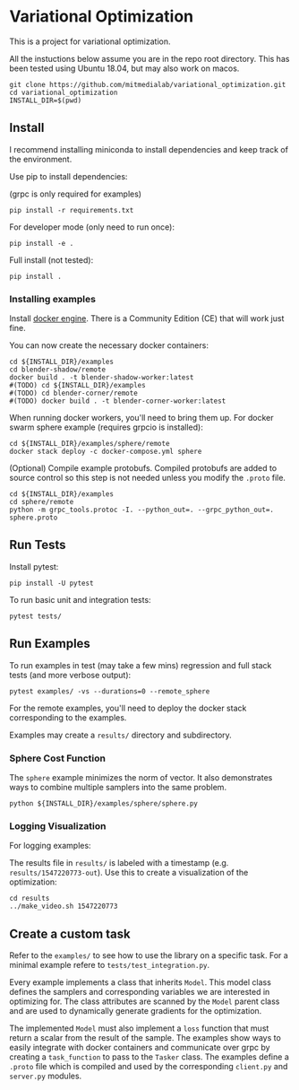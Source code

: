 # Variational Optimization

This is a project for variational optimization.

All the instuctions below assume you are in the repo root directory. This has been tested
using Ubuntu 18.04, but may also work on macos.

```
git clone https://github.com/mitmedialab/variational_optimization.git
cd variational_optimization
INSTALL_DIR=$(pwd)
```

## Install

I recommend installing miniconda to install dependencies and keep track of the environment.

Use pip to install dependencies:

(grpc is only required for examples)

```
pip install -r requirements.txt
```

For developer mode (only need to run once):

`pip install -e .`

Full install (not tested):

`pip install .`

### Installing examples

Install [docker engine](https://www.docker.com/products/docker-engine).
There is a Community Edition (CE) that will work just fine.

You can now create the necessary docker containers:

```
cd ${INSTALL_DIR}/examples
cd blender-shadow/remote
docker build . -t blender-shadow-worker:latest
#(TODO) cd ${INSTALL_DIR}/examples
#(TODO) cd blender-corner/remote
#(TODO) docker build . -t blender-corner-worker:latest
```

When running docker workers, you'll need to bring them up. For docker swarm
sphere example (requires grpcio is installed):

```
cd ${INSTALL_DIR}/examples/sphere/remote
docker stack deploy -c docker-compose.yml sphere
```

(Optional) Compile example protobufs. Compiled protobufs are added to source
control so this step is not needed unless you modify the `.proto` file.

```
cd ${INSTALL_DIR}/examples
cd sphere/remote
python -m grpc_tools.protoc -I. --python_out=. --grpc_python_out=. sphere.proto
```

## Run Tests

Install pytest:

```
pip install -U pytest
```

To run basic unit and integration tests:

`pytest tests/`


## Run Examples

To run examples in test (may take a few mins) regression and full stack tests (and more verbose output):

`pytest examples/ -vs --durations=0 --remote_sphere`

For the remote examples, you'll need to deploy the docker stack corresponding to the examples.

Examples may create a `results/` directory and subdirectory.

### Sphere Cost Function

The `sphere` example minimizes the norm of vector. It also demonstrates ways to combine multiple
samplers into the same problem.

`python ${INSTALL_DIR}/examples/sphere/sphere.py`

### Logging Visualization

For logging examples:

The results file in `results/` is labeled with a timestamp
(e.g. `results/1547220773-out`). Use this to create a visualization of the optimization:

```
cd results
../make_video.sh 1547220773
```

## Create a custom task

Refer to the `examples/` to see how to use the library on a specific task. For a minimal
example refere to `tests/test_integration.py`.

Every example implements a class that inherits `Model`. This model class defines
the samplers and corresponding variables we are interested in optimizing for.
The class attributes are scanned by the `Model` parent class and are used to dynamically
generate gradients for the optimization.

The implemented `Model` must also implement a `loss` function that must return a scalar
from the result of the sample. The examples show ways to easily integrate with docker
containers and communicate over grpc by creating a `task_function` to pass to the
 `Tasker` class. The examples define a `.proto` file which is compiled and used by the
 corresponding `client.py` and `server.py` modules.
